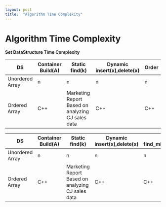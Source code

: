 ```yaml
---
layout: post
title:  "Algorithm Time Complexity"
---
```


# Algorithm Time Complexity 

**Set DataStructure Time Complexity** <br/>



DS            | Container Build(A)  | Static find(k) | Dynamic insert(x),delete(x) | Order
-------------------|-----------------|--------------------------|---------------------------|---------------------------
Unordered Array |   n    | n | n  |   n
Ordered Array | C++ | Marketing Report Based on analyzing CJ sales data | C++ | C++

DS            | Container Build(A)  | Static find(k) | Dynamic insert(x),delete(x) | Order find_min(),find_max() | find_next(),find_prev() 
-------------------|-----------------|--------------------------|---------------------------|---------------------------|--------------------
Unordered Array |   n    | n  | n  |   n |   n
Ordered Array | C++ | Marketing Report Based on analyzing CJ sales data | C++ | C++ | C++
